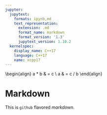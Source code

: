 ```yaml
---
jupyter:
  jupytext:
    formats: ipynb,md
    text_representation:
      extension: .md
      format_name: markdown
      format_version: '1.3'
      jupytext_version: 1.10.2
  kernelspec:
    display_name: C++17
    language: C++17
    name: xcpp17
---
```


<!-- #region slideshow={"slide_type": "slide"} -->

\begin{align}
a * b & = c \\
a & = c / b
\end{align}
<!-- #endregion -->

<!-- #region slideshow={"slide_type": "slide"} -->
# Markdown
This is `github` flavored _markdown_.
<!-- #endregion -->


